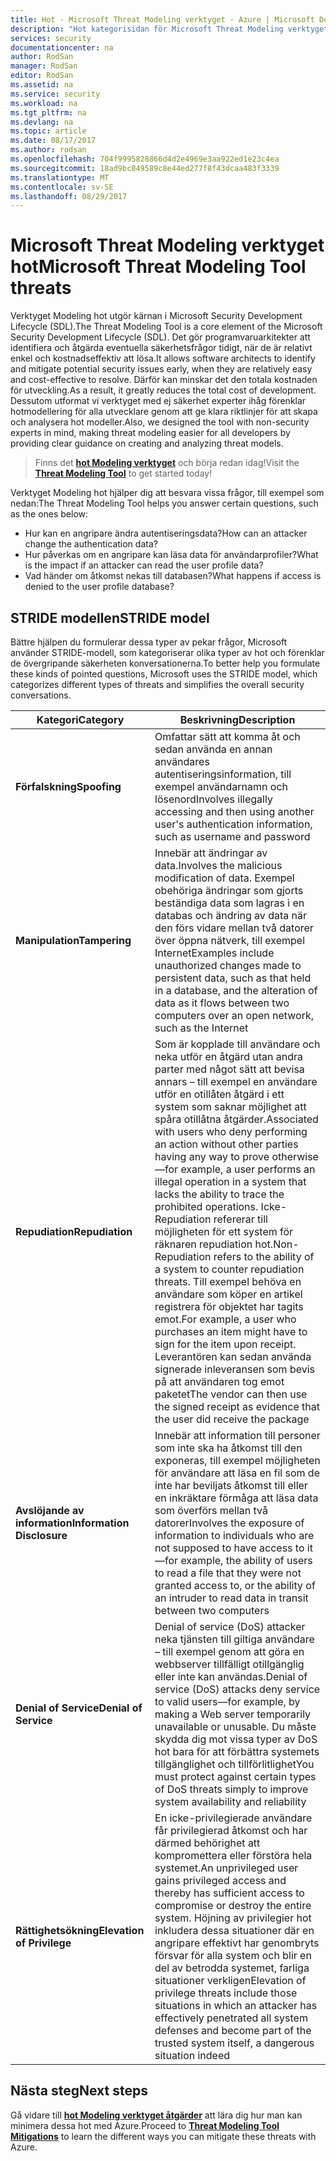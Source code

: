 ```yaml
---
title: Hot - Microsoft Threat Modeling verktyget - Azure | Microsoft Docs
description: "Hot kategorisidan för Microsoft Threat Modeling verktyget som innehåller kategorier för alla exponeras genereras hot."
services: security
documentationcenter: na
author: RodSan
manager: RodSan
editor: RodSan
ms.assetid: na
ms.service: security
ms.workload: na
ms.tgt_pltfrm: na
ms.devlang: na
ms.topic: article
ms.date: 08/17/2017
ms.author: rodsan
ms.openlocfilehash: 704f9995828866d4d2e4969e3aa922ed1e23c4ea
ms.sourcegitcommit: 18ad9bc049589c8e44ed277f8f43dcaa483f3339
ms.translationtype: MT
ms.contentlocale: sv-SE
ms.lasthandoff: 08/29/2017
---
```

# <a name="microsoft-threat-modeling-tool-threats"></a><span data-ttu-id="b5dcc-103">Microsoft Threat Modeling verktyget hot</span><span class="sxs-lookup"><span data-stu-id="b5dcc-103">Microsoft Threat Modeling Tool threats</span></span>

<span data-ttu-id="b5dcc-104">Verktyget Modeling hot utgör kärnan i Microsoft Security Development Lifecycle (SDL).</span><span class="sxs-lookup"><span data-stu-id="b5dcc-104">The Threat Modeling Tool is a core element of the Microsoft Security Development Lifecycle (SDL).</span></span> <span data-ttu-id="b5dcc-105">Det gör programvaruarkitekter att identifiera och åtgärda eventuella säkerhetsfrågor tidigt, när de är relativt enkel och kostnadseffektiv att lösa.</span><span class="sxs-lookup"><span data-stu-id="b5dcc-105">It allows software architects to identify and mitigate potential security issues early, when they are relatively easy and cost-effective to resolve.</span></span> <span data-ttu-id="b5dcc-106">Därför kan minskar det den totala kostnaden för utveckling.</span><span class="sxs-lookup"><span data-stu-id="b5dcc-106">As a result, it greatly reduces the total cost of development.</span></span> <span data-ttu-id="b5dcc-107">Dessutom utformat vi verktyget med ej säkerhet experter ihåg förenklar hotmodellering för alla utvecklare genom att ge klara riktlinjer för att skapa och analysera hot modeller.</span><span class="sxs-lookup"><span data-stu-id="b5dcc-107">Also, we designed the tool with non-security experts in mind, making threat modeling easier for all developers by providing clear guidance on creating and analyzing threat models.</span></span>

> <span data-ttu-id="b5dcc-108">Finns det  **[hot Modeling verktyget](./azure-security-threat-modeling-tool.md)**  och börja redan idag!</span><span class="sxs-lookup"><span data-stu-id="b5dcc-108">Visit the **[Threat Modeling Tool](./azure-security-threat-modeling-tool.md)** to get started today!</span></span>

<span data-ttu-id="b5dcc-109">Verktyget Modeling hot hjälper dig att besvara vissa frågor, till exempel som nedan:</span><span class="sxs-lookup"><span data-stu-id="b5dcc-109">The Threat Modeling Tool helps you answer certain questions, such as the ones below:</span></span>

* <span data-ttu-id="b5dcc-110">Hur kan en angripare ändra autentiseringsdata?</span><span class="sxs-lookup"><span data-stu-id="b5dcc-110">How can an attacker change the authentication data?</span></span>
* <span data-ttu-id="b5dcc-111">Hur påverkas om en angripare kan läsa data för användarprofiler?</span><span class="sxs-lookup"><span data-stu-id="b5dcc-111">What is the impact if an attacker can read the user profile data?</span></span>
* <span data-ttu-id="b5dcc-112">Vad händer om åtkomst nekas till databasen?</span><span class="sxs-lookup"><span data-stu-id="b5dcc-112">What happens if access is denied to the user profile database?</span></span>

## <a name="stride-model"></a><span data-ttu-id="b5dcc-113">STRIDE modellen</span><span class="sxs-lookup"><span data-stu-id="b5dcc-113">STRIDE model</span></span>

<span data-ttu-id="b5dcc-114">Bättre hjälpen du formulerar dessa typer av pekar frågor, Microsoft använder STRIDE-modell, som kategoriserar olika typer av hot och förenklar de övergripande säkerheten konversationerna.</span><span class="sxs-lookup"><span data-stu-id="b5dcc-114">To better help you formulate these kinds of pointed questions, Microsoft uses the STRIDE model, which categorizes different types of threats and simplifies the overall security conversations.</span></span>

| <span data-ttu-id="b5dcc-115">Kategori</span><span class="sxs-lookup"><span data-stu-id="b5dcc-115">Category</span></span> | <span data-ttu-id="b5dcc-116">Beskrivning</span><span class="sxs-lookup"><span data-stu-id="b5dcc-116">Description</span></span> |
| -------- | ----------- |
| <span data-ttu-id="b5dcc-117">**Förfalskning**</span><span class="sxs-lookup"><span data-stu-id="b5dcc-117">**Spoofing**</span></span> | <span data-ttu-id="b5dcc-118">Omfattar sätt att komma åt och sedan använda en annan användares autentiseringsinformation, till exempel användarnamn och lösenord</span><span class="sxs-lookup"><span data-stu-id="b5dcc-118">Involves illegally accessing and then using another user's authentication information, such as username and password</span></span> |
| <span data-ttu-id="b5dcc-119">**Manipulation**</span><span class="sxs-lookup"><span data-stu-id="b5dcc-119">**Tampering**</span></span> | <span data-ttu-id="b5dcc-120">Innebär att ändringar av data.</span><span class="sxs-lookup"><span data-stu-id="b5dcc-120">Involves the malicious modification of data.</span></span> <span data-ttu-id="b5dcc-121">Exempel obehöriga ändringar som gjorts beständiga data som lagras i en databas och ändring av data när den förs vidare mellan två datorer över öppna nätverk, till exempel Internet</span><span class="sxs-lookup"><span data-stu-id="b5dcc-121">Examples include unauthorized changes made to persistent data, such as that held in a database, and the alteration of data as it flows between two computers over an open network, such as the Internet</span></span> |
| <span data-ttu-id="b5dcc-122">**Repudiation**</span><span class="sxs-lookup"><span data-stu-id="b5dcc-122">**Repudiation**</span></span> | <span data-ttu-id="b5dcc-123">Som är kopplade till användare och neka utför en åtgärd utan andra parter med något sätt att bevisa annars – till exempel en användare utför en otillåten åtgärd i ett system som saknar möjlighet att spåra otillåtna åtgärder.</span><span class="sxs-lookup"><span data-stu-id="b5dcc-123">Associated with users who deny performing an action without other parties having any way to prove otherwise—for example, a user performs an illegal operation in a system that lacks the ability to trace the prohibited operations.</span></span> <span data-ttu-id="b5dcc-124">Icke-Repudiation refererar till möjligheten för ett system för räknaren repudiation hot.</span><span class="sxs-lookup"><span data-stu-id="b5dcc-124">Non-Repudiation refers to the ability of a system to counter repudiation threats.</span></span> <span data-ttu-id="b5dcc-125">Till exempel behöva en användare som köper en artikel registrera för objektet har tagits emot.</span><span class="sxs-lookup"><span data-stu-id="b5dcc-125">For example, a user who purchases an item might have to sign for the item upon receipt.</span></span> <span data-ttu-id="b5dcc-126">Leverantören kan sedan använda signerade inleveransen som bevis på att användaren tog emot paketet</span><span class="sxs-lookup"><span data-stu-id="b5dcc-126">The vendor can then use the signed receipt as evidence that the user did receive the package</span></span> |
| <span data-ttu-id="b5dcc-127">**Avslöjande av information**</span><span class="sxs-lookup"><span data-stu-id="b5dcc-127">**Information Disclosure**</span></span> | <span data-ttu-id="b5dcc-128">Innebär att information till personer som inte ska ha åtkomst till den exponeras, till exempel möjligheten för användare att läsa en fil som de inte har beviljats åtkomst till eller en inkräktare förmåga att läsa data som överförs mellan två datorer</span><span class="sxs-lookup"><span data-stu-id="b5dcc-128">Involves the exposure of information to individuals who are not supposed to have access to it—for example, the ability of users to read a file that they were not granted access to, or the ability of an intruder to read data in transit between two computers</span></span> |
| <span data-ttu-id="b5dcc-129">**Denial of Service**</span><span class="sxs-lookup"><span data-stu-id="b5dcc-129">**Denial of Service**</span></span> | <span data-ttu-id="b5dcc-130">Denial of service (DoS) attacker neka tjänsten till giltiga användare – till exempel genom att göra en webbserver tillfälligt otillgänglig eller inte kan användas.</span><span class="sxs-lookup"><span data-stu-id="b5dcc-130">Denial of service (DoS) attacks deny service to valid users—for example, by making a Web server temporarily unavailable or unusable.</span></span> <span data-ttu-id="b5dcc-131">Du måste skydda dig mot vissa typer av DoS hot bara för att förbättra systemets tillgänglighet och tillförlitlighet</span><span class="sxs-lookup"><span data-stu-id="b5dcc-131">You must protect against certain types of DoS threats simply to improve system availability and reliability</span></span> |
| <span data-ttu-id="b5dcc-132">**Rättighetsökning**</span><span class="sxs-lookup"><span data-stu-id="b5dcc-132">**Elevation of Privilege**</span></span> | <span data-ttu-id="b5dcc-133">En icke-privilegierade användare får privilegierad åtkomst och har därmed behörighet att kompromettera eller förstöra hela systemet.</span><span class="sxs-lookup"><span data-stu-id="b5dcc-133">An unprivileged user gains privileged access and thereby has sufficient access to compromise or destroy the entire system.</span></span> <span data-ttu-id="b5dcc-134">Höjning av privilegier hot inkludera dessa situationer där en angripare effektivt har genombryts försvar för alla system och blir en del av betrodda systemet, farliga situationer verkligen</span><span class="sxs-lookup"><span data-stu-id="b5dcc-134">Elevation of privilege threats include those situations in which an attacker has effectively penetrated all system defenses and become part of the trusted system itself, a dangerous situation indeed</span></span> |

## <a name="next-steps"></a><span data-ttu-id="b5dcc-135">Nästa steg</span><span class="sxs-lookup"><span data-stu-id="b5dcc-135">Next steps</span></span>

<span data-ttu-id="b5dcc-136">Gå vidare till  **[hot Modeling verktyget åtgärder](./azure-security-threat-modeling-tool-mitigations.md)**  att lära dig hur man kan minimera dessa hot med Azure.</span><span class="sxs-lookup"><span data-stu-id="b5dcc-136">Proceed to **[Threat Modeling Tool Mitigations](./azure-security-threat-modeling-tool-mitigations.md)** to learn the different ways you can mitigate these threats with Azure.</span></span>